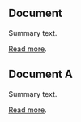 <!-- markdownlint-disable -->

## Document

Summary text.

[Read more](<IncludeDocumentListTest/Document B.md>).

## Document A

Summary text.

[Read more](<IncludeDocumentListTest/Document A.md>).
